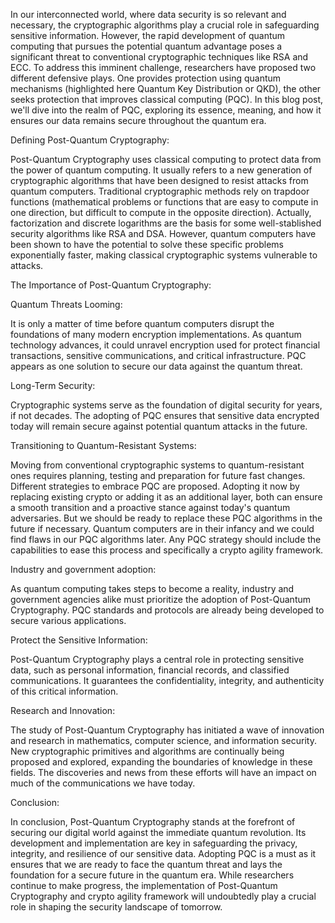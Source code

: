 In our interconnected world, where data security is so relevant and necessary, the cryptographic algorithms play a crucial role in safeguarding sensitive information. However, the rapid development of quantum computing that pursues the potential quantum advantage poses a significant threat to conventional cryptographic techniques like RSA and ECC. To address this imminent challenge, researchers have proposed two different defensive plays. One provides protection using quantum mechanisms (highlighted here Quantum Key Distribution or QKD), the other seeks protection that improves classical computing (PQC). In this blog post, we'll dive into the realm of PQC, exploring its essence, meaning, and how it ensures our data remains secure throughout the quantum era.

Defining Post-Quantum Cryptography:

Post-Quantum Cryptography uses classical computing to protect data from the power of quantum computing. It usually refers to a new generation of cryptographic algorithms that have been designed to resist attacks from quantum computers. Traditional cryptographic methods rely on trapdoor functions (mathematical problems or functions that are easy to compute in one direction, but difficult to compute in the opposite direction). Actually, factorization and discrete logarithms are the basis for some well-stablished security algorithms like RSA and DSA. However, quantum computers have been shown to have the potential to solve these specific problems exponentially faster, making classical cryptographic systems vulnerable to attacks.

The Importance of Post-Quantum Cryptography:

Quantum Threats Looming:

It is only a matter of time before quantum computers disrupt the foundations of many modern encryption implementations. As quantum technology advances, it could unravel encryption used for protect financial transactions, sensitive communications, and critical infrastructure. PQC appears as one solution to secure our data against the quantum threat.

Long-Term Security:

Cryptographic systems serve as the foundation of digital security for years, if not decades. The adopting of PQC ensures that sensitive data encrypted today will remain secure against potential quantum attacks in the future.

Transitioning to Quantum-Resistant Systems:

Moving from conventional cryptographic systems to quantum-resistant ones requires planning, testing and preparation for future fast changes. Different strategies to embrace PQC are proposed. Adopting it now by replacing existing crypto or adding it as an additional layer, both can ensure a smooth transition and a proactive stance against today's quantum adversaries. But we should be ready to replace these PQC algorithms in the future if necessary. Quantum computers are in their infancy and we could find flaws in our PQC algorithms later. Any PQC strategy should include the capabilities to ease this process and specifically a crypto agility framework.

Industry and government adoption:

As quantum computing takes steps to become a reality, industry and government agencies alike must prioritize the adoption of Post-Quantum Cryptography. PQC standards and protocols are already being developed to secure various applications.

Protect the Sensitive Information:

Post-Quantum Cryptography plays a central role in protecting sensitive data, such as personal information, financial records, and classified communications. It guarantees the confidentiality, integrity, and authenticity of this critical information.

Research and Innovation:

The study of Post-Quantum Cryptography has initiated a wave of innovation and research in mathematics, computer science, and information security. New cryptographic primitives and algorithms are continually being proposed and explored, expanding the boundaries of knowledge in these fields. The discoveries and news from these efforts will have an impact on much of the communications we have today.  

Conclusion:

In conclusion, Post-Quantum Cryptography stands at the forefront of securing our digital world against the immediate quantum revolution. Its development and implementation are key in safeguarding the privacy, integrity, and resilience of our sensitive data. Adopting PQC is a must as it ensures that we are ready to face the quantum threat and lays the foundation for a secure future in the quantum era. While researchers continue to make progress, the implementation of Post-Quantum Cryptography and crypto agility framework will undoubtedly play a crucial role in shaping the security landscape of tomorrow.
